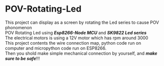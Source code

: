 # POV-Rotating-Led
 This project can display as a screen by rotating the Led series to cause POV phonomenon  
POV Rotating Led using ***Esp8266-Node MCU*** and ***SK9822 Led series***  
The electrical motors is using a 12V motor which has rpm around 3000  
This project contents the wire connection map, python code run on computer and micropython code run on ESP8266.  
Then you shold make simple mechanical connection by yourself, and ***make sure to be safe***!!!  
